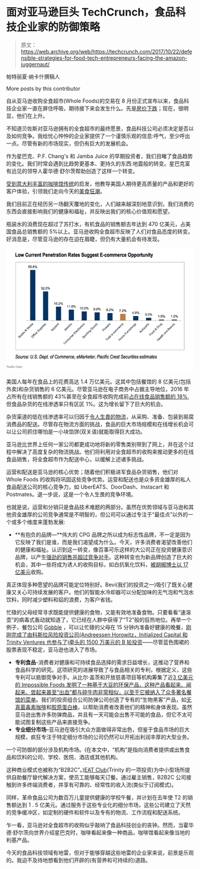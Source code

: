 # 面对亚马逊巨头 TechCrunch，食品科技企业家的防御策略

> 原文：<https://web.archive.org/web/https://techcrunch.com/2017/10/22/defensible-strategies-for-food-tech-entrepreneurs-facing-the-amazon-juggernaut/>

帕特丽夏·纳卡什撰稿人

More posts by this contributor

自从亚马逊收购全食超市(Whole Foods)的交易在 8 月份正式宣布以来，食品科技企业家一直在屏住呼吸，期待接下来会发生什么。先是[房价下跌](https://web.archive.org/web/20221221193432/http://fortune.com/2017/08/24/whole-foods-amazon/)；现在，很明显，他们在上升。

不知道贝佐斯对亚马逊拥有的全食超市的最终愿景，食品科技公司必须决定是否以及如何竞争。我给忧心忡忡的企业家提供了一个谨慎乐观的信息:呼气，至少呼出一点。尽管有新的市场现实，但仍有巨大的发展机会。

作为星巴克、P.F. Chang's 和 Jamba Juice 的早期投资者，我们目睹了食品趋势的变化。我们时常会遇到比趋势更基本、更持久的东西:地震般的转变。星巴克富有远见的领导人霍华德·舒尔茨帮助创造了这样一个转变。

[受到意大利丰富的咖啡馆传统](https://web.archive.org/web/20221221193432/https://www.starbucks.com/about-us/company-information)的启发，他教导美国人期待更高质量的产品和更好的客户体验，引领我们走向今天的[美食狂潮](https://web.archive.org/web/20221221193432/https://www.forbes.com/sites/neilhowe/2017/07/20/how-generation-yum-is-stoking-the-foodie-frenzy)。

我们目前正在经历另一场翻天覆地的变化，人们越来越深刻地意识到，我们消费的东西会直接影响我们的健康和福祉，并反映出我们的核心价值观和愿望。

瓶装水的消费现在超过了苏打水，有机食品的销售额去年达到 470 亿美元，占美国食品总销售额的 5%以上。亚马逊收购全食超市反映了人们对食品态度的转变。好消息是，尽管亚马逊的存在迫在眉睫，但仍有大量机会有待发现。

![](img/2d59d7b0dcf887aff23efc6344e8d133.png)

美国人每年在食品上的花费高达 1.4 万亿美元。这其中包括餐馆的 8 亿美元(包括外卖)和杂货销售的 6 亿美元。尽管亚马逊在电子商务中占据主导地位，2016 年占所有在线销售额的 43%甚至在全食超市收购完成前[占在线食品销售额的 18%](https://web.archive.org/web/20221221193432/http://www.marketwatch.com/story/amazons-whole-foods-acquisition-makes-online-grocery-prime-for-acceleration-2017-06-19),但食品杂货的在线渗透率只有区区 1%。这为增长留下了巨大的机会。

杂货渠道的低在线渗透率可以归因于[令人生畏的物流](https://web.archive.org/web/20221221193432/http://fortune.com/2013/07/16/for-online-food-startups-a-challenging-recipe-for-success/)，从采购、准备、包装到易腐消费品的配送。尽管存在物流方面的挑战，食品的巨大市场规模和在线增长机会可以让公司抓住哪怕是一小块馅饼(双关语)就能取得巨大成功。

亚马逊比世界上任何一家公司都更成功地将新的零售类别带到了网上，并在这个过程中解决了高度复杂的物流挑战。他们将利用对全食超市的收购来推动更多的在线食品销售，将全食超市作为配送中心，以缓解上述诸多挑战。

运营和配送是亚马逊的核心优势；随着他们积极进军食品杂货销售，他们对 Whole Foods 的收购将巩固这些竞争优势。运营和配送也是众多资金雄厚的私人食品配送公司的核心竞争力，如 UberEATS、DoorDash、Instacart 和 Postmates。退一步说，这是一个令人生畏的竞争环境。

也就是说，运营和分销只是食品技术难题的两部分。虽然在优势领域与亚马逊和其他资金雄厚的公司竞争通常是不明智的，但公司可以通过专注于“最佳点”以外的一个或多个维度来蓬勃发展:

*   **有抱负的品牌—**伟大的 CPG 品牌之所以成为标志性品牌，不一定是因为它反映了我们是谁，而是我们渴望成为什么。今天，许多消费者渴望改善他们的健康和福祉。认识到这一转变，像百事可乐这样的大公司正在投资健康意识品牌，以产生[强劲的销售并超过竞争对手](https://web.archive.org/web/20221221193432/http://fortune.com/2017/02/15/pepsico-healthy-paying-off/)。这种转变也为新品牌创造了巨大的机会，其中一些将成为诱人的收购目标，如白抗氧化饮料，[被胡椒博士以 17 亿美元](https://web.archive.org/web/20221221193432/https://www.bloomberg.com/news/articles/2016-11-22/dr-pepper-snapple-agrees-to-acquire-bai-brands-for-1-7-billion)收购。

真正体现多种愿望的品牌可能定位特别好。Bevi(我们的投资之一)吸引了既关心健康又关心可持续发展的客户。他们的智能水冷却器可以分配加味的无气泡和气泡水饮料，同时减少塑料和铝的浪费，为客户省钱。

忙碌的父母经常寻求既能提供健康的食物，又能有效地准备食物。只要看看“速溶壶”的病毒式轰动就知道了，它已经在人群中获得了“T2”般的狂热地位。再举一个例子，餐包公司 [Gobble](https://web.archive.org/web/20221221193432/https://www.gobble.com/) ，可以让忙碌的父母在 15 分钟内准备好健康的晚餐，[刚刚完成了由科斯拉风险投资公司(Andreessen Horowitz，Initialized Capital 和 Trinity Ventures 也参与了)牵头的 1500 万美元的 B 轮投资](https://web.archive.org/web/20221221193432/https://techcrunch.com/2017/10/05/meal-kit-startup-gobble-has-raised-15-million-in-series-b-financing-from-khosla/)——尽管蓝色围裙的股票表现不稳定，亚马逊也进入了市场。

*   **专利食品**-消费者对健康和可持续食品选择的需求日益增长，这推动了营养和食品科学的研究。这项研究的进展导致了与食品相关的专利，根据定义，这些专利可以抵御竞争对手。从比尔·盖茨和开放慈善项目等机构筹集了近[3 亿美元的 Impossible Foods 发明了一种基于大豆的环保产品，这种产品看起来、闻起来、尝起来甚至“出血”都与碎牛肉非常相似，以至于它被纳入了](https://web.archive.org/web/20221221193432/https://techcrunch.com/2017/08/01/impossible-foods-just-raised-75-million-for-its-plant-based-burgers/)[众多著名餐馆的菜单](https://web.archive.org/web/20221221193432/https://www.fastcompany.com/3068690/why-the-plant-based-impossible-burger-is-taking-restaurant-menus-by-sto)。我们的投资组合公司防弹公司创造了专有的“生物黑客”产品，如[无真菌毒素咖啡](https://web.archive.org/web/20221221193432/https://blog.bulletproof.com/one-ugly-mug-the-science-behind-just-one-mold-toxin-in-your-coffee/)和[胶原蛋白棒](https://web.archive.org/web/20221221193432/https://www.bulletproof.com/food-drink/quality-snacks?gclid=EAIaIQobChMI2J6FvqLH1gIVDHd-Ch1a3wswEAAYASAAEgIHT_D_BwE)，以帮助消费者改善他们的精神和身体表现。虽然亚马逊出售许多防弹商品，并且有一天可能会出售不可能的食品，但它不太可能试图复制这些产品来直接竞争。
*   **专业细分市场**–亚马逊在吸引大众方面做得非常出色，但鉴于食品市场的巨大规模，疯狂专注于特定细分市场的公司仍然可以开拓出利润丰厚的大型业务。

一个可防御的部分涉及机构市场。(在本文中，“机构”是指向消费者提供或出售食品和饮料的公司、学校、医院、酒店或其他机构。

这种商业模式也被称为“B2B2C”。)[EAT Club](https://web.archive.org/web/20221221193432/https://www.eatclub.com/)(Trinity 的一项投资)为中小型场所提供自助餐厅替代解决方案，使员工能够每天订餐。通过雇主销售，B2B2C 公司接触到许多终端消费者，并享有可靠的、经常性的收入流(类似于订阅模式)。

同样，革命食品公司为数百万儿童提供健康的学校午餐，并计划在去年使 T2 的销售额达到 1 . 5 亿美元。通过服务于这些专业化的细分市场，这些公司建立了天然的竞争缓冲区，如定制的硬件和软件以及专有的物流、工作流程和配送系统。

乍一看，亚马逊对全食超市的收购似乎敲响了食品科技创业的丧钟。然而，当霍华德·舒尔茨向世界介绍星巴克时，咖啡看起来像一种商品，咖啡馆看起来像当地的利基产品。

今天的食品科技领域有地雷，但对于能够穿越这些地雷的企业家来说，前景是乐观的。我迫不及待地想看到他们开辟的(有营养和可持续的)道路。